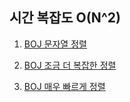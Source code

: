 ## 시간 복잡도 O(N^2)

1. [BOJ 문자열 정렬](https://www.acmicpc.net/problem/1181)  

2. [BOJ 조금 더 복잡한 정렬](https://www.acmicpc.net/problem/1431)  

3. [BOJ 매우 빠르게 정렬](https://www.acmicpc.net/problem/10989)  

